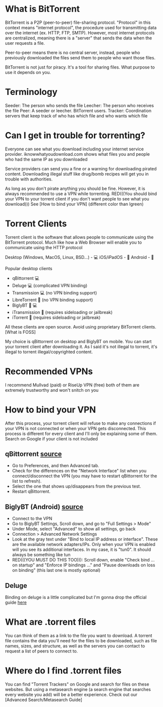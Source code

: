# What is BitTorrent 

BitTorrent is a P2P (peer-to-peer) file-sharing protocol. "Protocol" in this context means "internet protocol", the procedure used for transmitting data over the internet (ex. HTTP, FTP, SMTP). However, most internet protocols are centralized, meaning there is a "server" that sends the data when the user requests a file.

Peer-to-peer means there is no central server, instead, people who previously downloaded the files send them to people who want those files.

BitTorrent is not just for piracy. It's a tool for sharing files. What purpose to use it depends on you.

# Terminology 
Seeder: The person who sends the file
Leecher: The person who receives the file
Peer: A seeder or leecher. BitTorrent users.
Tracker: Coordination servers that keep track of who has which file and who wants which file

# Can I get in trouble for torrenting?
Everyone can see what you download including your internet service provider. iknowwhatyoudownload.com shows what files you and people who had the same IP as you downloaded

Service providers can send you a fine or a warning for downloading pirated content. Downloading illegal stuff like drug/bomb recipes will get you in trouble with authorities.

As long as you don't pirate anything you should be fine. However, it is always recommended to use a VPN while torrenting. RED(((You should bind your VPN to your torrent client if you don't want people to see what you download))) See [How to bind your VPN] (different color than lgreen)

# Torrent Clients
Torrent client is the software that allows people to communicate using the BitTorrent protocol. Much like how a Web Browser will enable you to communicate using the HTTP protocol

Desktop (Windows, MacOS, Linux, BSD...) - 💻 
iOS/iPadOS - 🍎 
Android - 🤖 

Popular desktop clients
- qBittorrent 💻 
- Deluge 💻 (complicated VPN binding)
- Transmission 💻 (no VPN binding support)
- LibreTorrent 🤖 (no VPN binding support)
- BiglyBT 🤖 💻 
- iTransmission 🍎 (requires sideloading or jailbreak)
- iTorrent 🍎 (requires sideloading or jailbreak)

All these clients are open source. Avoid using proprietary BitTorrent clients. [What is FOSS]

My choice is qBittorrent on desktop and BiglyBT on mobile. You can start your torrent client after downloading it. As I said it's not illegal to torrent, it's illegal to torrent illegal/copyrighted content.

# Recommended VPNs
I recommend Mullvad (paid) or RiseUp VPN (free) both of them are extremely trustworthy and won't snitch on you

# How to bind your VPN
After this process, your torrent client will refuse to make any connections if your VPN is not connected or when your VPN gets disconnected. This process is different for every client and I'll only be explaining some of them. Search on Google if your client is not included

## qBittorrent [source](https://www.reddit.com/r/VPNTorrents/comments/ssy8vv/guide_bind_vpn_network_interface_to_torrent/)
- Go to Preferences, and then Advanced tab.
- Check for the differences on the "Network Interface" list when you connect/disconnect the VPN (you may have to restart qBittorrent for the list to refresh).
- Select the one that shows up/disappears from the previous test.
- Restart qBittorrent.

## BiglyBT (Android) [source](https://www.reddit.com/r/VPNTorrents/comments/ppmnax/howto_safely_torrent_on_android_with_biglybt/)
- Connect to the VPN
- Go to BiglyBT Settings, Scroll down, and go to "Full Settings > Mode"
- Under Mode, select "Advanced" to show all settings, go back
- Connection > Advanced Network Settings
- Look at the gray text under "Bind to local IP address or interface". These are the available network adapters/IPs. Only when your VPN is enabled will you see its additional interfaces. In my case, it is "tun0". It should always be something like tun<number>
- RED(((YOU MUST DO THIS TOO))): Scroll down, enable "Check bind ... on startup" and "Enforce IP bindings ..." and "Pause downloads on loss on binding"  (this last one is mostly optional)

## Deluge
Binding on deluge is a little complicated but I'm gonna drop the official guide [here](https://dev.deluge-torrent.org/wiki/UserGuide/VPN)

# What are .torrent files
You can think of them as a link to the file you want to download. A torrent file contains the data you'll need for the files to be downloaded, such as file names, sizes, and structure, as well as the servers you can contact to request a list of peers to connect to.

# Where do I find .torrent files
You can find "Torrent Trackers" on Google and search for files on these websites. But using a metasearch engine (a search engine that searches every website you add) will be a better experience. Check out our [Advanced Search/Metasearch Guide]